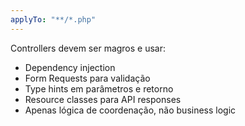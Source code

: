 ```yaml
---
applyTo: "**/*.php"
---
```


Controllers devem ser magros e usar:
- Dependency injection
- Form Requests para validação
- Type hints em parâmetros e retorno
- Resource classes para API responses
- Apenas lógica de coordenação, não business logic
